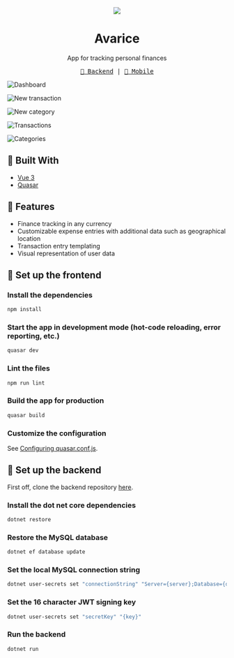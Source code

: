 <div align="center">
  <img src="https://user-images.githubusercontent.com/36193643/205901383-5d0e996b-243a-43d9-a375-451e5424221b.png" />
</div>

<h1 align=center>Avarice</h1>
<p align=center>App for tracking personal finances</p>
<p align="center">
  <samp>
    <a href="https://github.com/MatijaNovosel/avarice-backend">💾 Backend</a> |
    <a href="https://github.com/MatijaNovosel/avarice-mobile">📱 Mobile</a>
  </samp>
</p>

![Dashboard](https://user-images.githubusercontent.com/36193643/194028498-1e2f76c5-0412-4d74-9e22-40f325642963.png)

![New transaction](https://user-images.githubusercontent.com/36193643/194028508-b6ba3262-4053-4679-b0da-1df17fd90fd0.png)

![New category](https://user-images.githubusercontent.com/36193643/194028528-c596fe54-813f-49cf-bd25-a20a23cdba95.png)

![Transactions](https://user-images.githubusercontent.com/36193643/194028534-ce519b90-ea18-4447-a5f3-6d31c623a088.png)

![Categories](https://user-images.githubusercontent.com/36193643/194028540-2176e3f1-fdc8-4d1f-b181-762385918c43.png)

## 🔨 Built With

- [Vue 3](https://vuejs.org/)
- [Quasar](https://quasar.dev/)

## 🚀 Features

- Finance tracking in any currency
- Customizable expense entries with additional data such as geographical location
- Transaction entry templating
- Visual representation of user data

## 🌟 Set up the frontend

### Install the dependencies

```bash
npm install
```

### Start the app in development mode (hot-code reloading, error reporting, etc.)

```bash
quasar dev
```

### Lint the files

```bash
npm run lint
```

### Build the app for production

```bash
quasar build
```

### Customize the configuration

See [Configuring quasar.conf.js](https://quasar.dev/quasar-cli/quasar-conf-js).

## 🔧 Set up the backend

First off, clone the backend repository [here](https://github.com/MatijaNovosel/avarice-backend).

### Install the dot net core dependencies

```bash
dotnet restore
```

### Restore the MySQL database

```bash
dotnet ef database update
```

### Set the local MySQL connection string

```bash
dotnet user-secrets set "connectionString" "Server={server};Database={db};Uid={uid};Pwd={pwd};"
```

### Set the 16 character JWT signing key

```bash
dotnet user-secrets set "secretKey" "{key}"
```

### Run the backend

```bash
dotnet run
```
